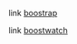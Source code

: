 link [boostrap](https://getbootstrap.com/docs/5.3/getting-started/introduction/)

link [boostwatch](https://bootswatch.com/)